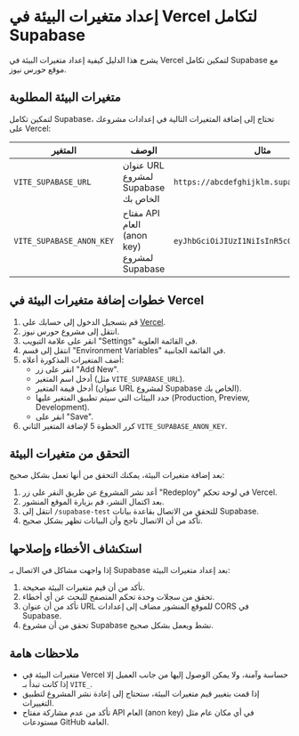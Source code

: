 # إعداد متغيرات البيئة في Vercel لتكامل Supabase

يشرح هذا الدليل كيفية إعداد متغيرات البيئة في Vercel لتمكين تكامل Supabase مع موقع حورس نيوز.

## متغيرات البيئة المطلوبة

لتمكين تكامل Supabase، تحتاج إلى إضافة المتغيرات التالية في إعدادات مشروعك على Vercel:

| المتغير | الوصف | مثال |
|---------|-------|-------|
| `VITE_SUPABASE_URL` | عنوان URL لمشروع Supabase الخاص بك | `https://abcdefghijklm.supabase.co` |
| `VITE_SUPABASE_ANON_KEY` | مفتاح API العام (anon key) لمشروع Supabase | `eyJhbGciOiJIUzI1NiIsInR5cCI6IkpXVCJ9...` |

## خطوات إضافة متغيرات البيئة في Vercel

1. قم بتسجيل الدخول إلى حسابك على [Vercel](https://vercel.com/).
2. انتقل إلى مشروع حورس نيوز.
3. انقر على علامة التبويب "Settings" في القائمة العلوية.
4. انتقل إلى قسم "Environment Variables" في القائمة الجانبية.
5. أضف المتغيرات المذكورة أعلاه:
   - انقر على زر "Add New".
   - أدخل اسم المتغير (مثل `VITE_SUPABASE_URL`).
   - أدخل قيمة المتغير (عنوان URL لمشروع Supabase الخاص بك).
   - حدد البيئات التي سيتم تطبيق المتغير عليها (Production, Preview, Development).
   - انقر على "Save".
6. كرر الخطوة 5 لإضافة المتغير الثاني `VITE_SUPABASE_ANON_KEY`.

## التحقق من متغيرات البيئة

بعد إضافة متغيرات البيئة، يمكنك التحقق من أنها تعمل بشكل صحيح:

1. أعد نشر المشروع عن طريق النقر على زر "Redeploy" في لوحة تحكم Vercel.
2. بعد اكتمال النشر، قم بزيارة الموقع المنشور.
3. انتقل إلى `/supabase-test` للتحقق من الاتصال بقاعدة بيانات Supabase.
4. تأكد من أن الاتصال ناجح وأن البيانات تظهر بشكل صحيح.

## استكشاف الأخطاء وإصلاحها

إذا واجهت مشاكل في الاتصال بـ Supabase بعد إعداد متغيرات البيئة:

1. تأكد من أن قيم متغيرات البيئة صحيحة.
2. تحقق من سجلات وحدة تحكم المتصفح للبحث عن أي أخطاء.
3. تأكد من أن عنوان URL للموقع المنشور مضاف إلى إعدادات CORS في Supabase.
4. تحقق من أن مشروع Supabase نشط ويعمل بشكل صحيح.

## ملاحظات هامة

- متغيرات البيئة في Vercel حساسة وآمنة، ولا يمكن الوصول إليها من جانب العميل إلا إذا كانت تبدأ بـ `VITE_`.
- إذا قمت بتغيير قيم متغيرات البيئة، ستحتاج إلى إعادة نشر المشروع لتطبيق التغييرات.
- تأكد من عدم مشاركة مفتاح API العام (anon key) في أي مكان عام مثل مستودعات GitHub العامة.
